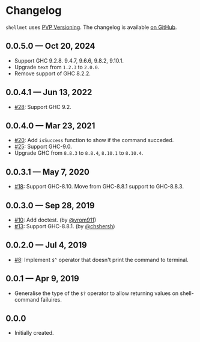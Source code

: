 # Changelog

`shellmet` uses [PVP Versioning][1].
The changelog is available [on GitHub][2].

## 0.0.5.0 — Oct 20, 2024

* Support GHC 9.2.8. 9.4.7, 9.6.6, 9.8.2, 9.10.1.
* Upgrade `text` from `1.2.3` to `2.0.0`.
* Remove support of GHC 8.2.2.

## 0.0.4.1 — Jun 13, 2022

* [#28](https://github.com/kowainik/shellmet/issues/28):
  Support GHC 9.2.

## 0.0.4.0 — Mar 23, 2021

* [#20](https://github.com/kowainik/shellmet/issues/20):
  Add `isSuccess` function to show if the command succeded.
* [#25](https://github.com/kowainik/shellmet/issues/25):
  Support GHC-9.0.
* Upgrade GHC from `8.8.3` to `8.8.4`, `8.10.1` to `8.10.4`.

## 0.0.3.1 — May 7, 2020

* [#18](https://github.com/kowainik/shellmet/issues/18):
  Support GHC-8.10. Move from GHC-8.8.1 support to GHC-8.8.3.

## 0.0.3.0 — Sep 28, 2019

* [#10](https://github.com/kowainik/shellmet/issues/10):
  Add doctest.
  (by [@vrom911](https://github.com/vrom911))
* [#13](https://github.com/kowainik/shellmet/issues/13):
  Support GHC-8.8.1.
  (by [@chshersh](https://github.com/chshersh))

## 0.0.2.0 — Jul 4, 2019

* [#8](https://github.com/kowainik/shellmet/issues/8):
  Implement `$^` operator that doesn't print the command to terminal.

## 0.0.1 — Apr 9, 2019

* Generalise the type of the `$?` operator to allow returning values on
  shell-command failuires.

## 0.0.0

* Initially created.

[1]: https://pvp.haskell.org
[2]: https://github.com/kowainik/shellmet/releases
